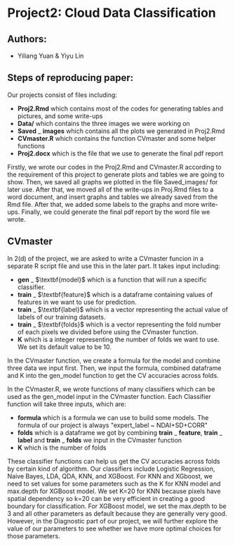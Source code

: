 # Project2: Cloud Data Classification

## Authors:

-   Yiliang Yuan & Yiyu Lin

## Steps of reproducing paper:

Our projects consist of files including:

-   $\textbf{Proj2.Rmd}$ which contains most of the codes for generating tables and pictures, and some write-ups
-   $\textbf{Data/}$ which contains the three images we were working on
-   $\textbf{Saved}$ _ $\textbf{images}$ which contains all the plots we generated in Proj2.Rmd
-   $\textbf{CVmaster.R}$ which contains the function CVmaster and some helper functions
-   $\textbf{Proj2.docx}$ which is the file that we use to generate the final pdf report

Firstly, we wrote our codes in the Proj2.Rmd and CVmaster.R according to the requirement of this project to generate plots and tables we are going to show. Then, we saved all graphs we plotted in the file Saved_images/ for later use. After that, we moved all of the write-ups in Proj.Rmd files to a word document, and insert graphs and tables we already saved from the Rmd file. After that, we added some labels to the graphs and more write-ups. Finally, we could generate the final pdf report by the word file we wrote.

## CVmaster

In 2(d) of the project, we are asked to write a CVmaster funcion in a separate R script file and use this in the later part. It takes input including:

-   $\textbf{gen}$ _ $\textbf\{model}$ which is a function that will run a specific classifier.
-   $\textbf{train}$ _ $\textbf\{feature}$ which is a dataframe containing values of features in we want to use for prediction.
-   $\textbf{train}$ _ $\textbf\{label}$ which is a vector representing the actual value of labels of our training datasets.
-   $\textbf{train}$ _ $\textbf\{folds}$ which is a vector representing the fold number of each pixels we divided before using the CVmaster function.
-   $\textbf{K}$ which is a integer representing the number of folds we want to use. We set its default value to be 10.

In the CVmaster function, we create a formula for the model and combine three data we input first. Then, we input the formula, combined dataframe and K into the gen_model function to get the CV accuracies across folds.

In the CVmaster.R, we wrote functions of many classifiers which can be used as the gen_model input in the CVmaster function. Each Classifier function will take three inputs, which are:

-   $\textbf{formula}$ which is a formula we can use to build some models. The formula of our project is always "expert_label \~ NDAI+SD+CORR"
-   $\textbf{folds}$ which is a dataframe we got by combining $\textbf{train}$ _ $\textbf{feature}$, $\textbf{train}$ _ $\textbf{label}$ and $\textbf{train}$ _ $\textbf{folds}$ we input in the CVmaster function
-   $\textbf{K}$ which is the number of folds

These classifier functions can help us get the CV accuracies across folds by certain kind of algorithm. Our classifiers include Logistic Regression, Naive Bayes, LDA, QDA, KNN, and XGBoost. For KNN and XGboost, we need to set values for some parameters such as the K for KNN model and max.depth for XGBoost model. We set K=20 for KNN because pixels have spatial dependency so k=20 can be very efficient in creating a good boundary for classification. For XGBoost model, we set the max.depth to be 3 and all other parameters as default because they are generally very good. However, in the Diagnostic part of our project, we will further explore the value of our parameters to see whether we have more optimal choices for those parameters.

